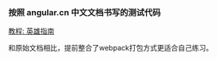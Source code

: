 ###  按照 angular.cn 中文文档书写的测试代码

[教程: 英雄指南](https://angular.cn/docs/ts/latest/tutorial/)

和原始文档相比，提前整合了webpack打包方式更适合自己练习。
